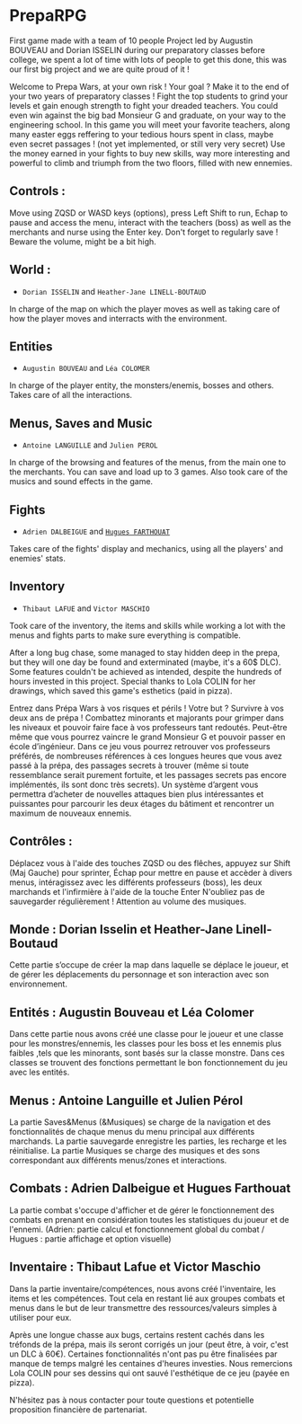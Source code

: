 # PrepaRPG
First game made with a team of 10 people
Project led by Augustin BOUVEAU and Dorian ISSELIN during our preparatory classes before college, we spent a lot of time with lots of people to get this done, this was our first big project and we are quite proud of it !

Welcome to Prepa Wars, at your own risk !
Your goal ? Make it to the end of your two years of preparatory classes ! Fight the top students to grind your levels et gain enough strength to fight your dreaded teachers. You could even win against the big bad Monsieur G and graduate, on your way to the engineering school.
In this game you will meet your favorite teachers, along many easter eggs reffering to your tedious hours spent in class, maybe even secret passages ! (not yet implemented, or still very very secret)
Use the money earned in your fights to buy new skills, way more interesting and powerful to climb and triumph from the two floors, filled with new ennemies.

## Controls :
Move using ZQSD or WASD keys (options), press Left Shift to run, Echap to pause and access the menu, interact with the teachers (boss) as well as the merchants and nurse using the Enter key.
Don't forget to regularly save !
Beware the volume, might be a bit high.

## World :
* `Dorian ISSELIN` and `Heather-Jane LINELL-BOUTAUD`

In charge of the map on which the player moves as well as taking care of how the player moves and interracts with the environment.

## Entities
* `Augustin BOUVEAU` and `Léa COLOMER`

In charge of the player entity, the monsters/enemis, bosses and others. Takes care of all the interactions.

## Menus, Saves and Music
* `Antoine LANGUILLE` and `Julien PEROL`

In charge of the browsing and features of the menus, from the main one to the merchants. You can save and load up to 3 games. 
Also took care of the musics and sound effects in the game.

## Fights
* `Adrien DALBEIGUE` and [`Hugues FARTHOUAT`](https://github.com/HuguesFARTH)

Takes care of the fights' display and mechanics, using all the players' and enemies' stats. 

## Inventory
* `Thibaut LAFUE` and `Victor MASCHIO`

Took care of the inventory, the items and skills while working a lot with the menus and fights parts to make sure everything is compatible.


After a long bug chase, some managed to stay hidden deep in the prepa, but they will one day be found and exterminated (maybe, it's a 60$ DLC).
Some features couldn't be achieved as intended, despite the hundreds of hours invested in this project.
Special thanks to Lola COLIN for her drawings, which saved this game's esthetics (paid in pizza).







Entrez dans Prépa Wars à vos risques et périls !
Votre but ? Survivre à vos deux ans de prépa ! Combattez minorants et majorants pour grimper dans les niveaux et pouvoir faire face à vos professeurs tant redoutés. Peut-être même que vous pourrez vaincre le grand Monsieur G et pouvoir passer en école d’ingénieur.
Dans ce jeu vous pourrez retrouver vos professeurs préférés, de nombreuses références à ces longues heures que vous avez passé à la prépa, des passages secrets à trouver (même si toute ressemblance serait purement fortuite, et les passages secrets pas encore implémentés, ils sont donc très secrets).
Un système d’argent vous permettra d’acheter de nouvelles attaques bien plus intéressantes et puissantes pour parcourir les deux étages du bâtiment et rencontrer un maximum de nouveaux ennemis.
 
## Contrôles : 
Déplacez vous à l'aide des touches ZQSD ou des flêches, appuyez sur Shift (Maj Gauche) pour sprinter, Échap pour mettre en pause et accèder à divers menus, intéragissez avec les différents professeurs (boss), les deux marchands et l'infirmière à l'aide de la touche Enter
N'oubliez pas de sauvegarder régulièrement !
Attention au volume des musiques.

## Monde : Dorian Isselin et Heather-Jane Linell-Boutaud
Cette partie s’occupe de créer la map dans laquelle se déplace le joueur, et de gérer les déplacements du personnage et son interaction avec son environnement.

 
## Entités : Augustin Bouveau et Léa Colomer
Dans cette partie nous avons créé une classe pour le joueur et une classe pour les monstres/ennemis, les classes pour les boss et les ennemis plus faibles ,tels que les minorants, sont basés sur la classe monstre. Dans ces classes se trouvent des fonctions permettant le bon fonctionnement du jeu avec les entités.

 
## Menus : Antoine Languille et Julien Pérol
La partie Saves&Menus (&Musiques) se charge de la navigation et des fonctionnalités de chaque menus du menu principal aux différents marchands. La partie sauvegarde enregistre les parties, les recharge et les réinitialise. La partie Musiques se charge des musiques et des sons correspondant aux différents menus/zones et interactions.
 
## Combats : Adrien Dalbeigue et Hugues Farthouat
La partie combat s'occupe d'afficher et de gérer le fonctionnement des combats en  prenant en considération toutes les statistiques du joueur et de l'ennemi. (Adrien: partie calcul et fonctionnement global du combat / Hugues : partie affichage et option visuelle) 

 
## Inventaire : Thibaut Lafue et Victor Maschio
Dans la partie inventaire/compétences, nous avons créé l'inventaire, les items et les compétences. Tout cela en restant lié aux groupes combats et menus dans le but de leur transmettre des ressources/valeurs simples à utiliser pour eux.


Après une longue chasse aux bugs, certains restent cachés dans les tréfonds de la prépa, mais ils seront corrigés un jour (peut être, à voir, c'est un DLC à 60€).
Certaines fonctionnalités n'ont pas pu être finalisées par manque de temps malgré les centaines d'heures investies.
Nous remercions Lola COLIN pour ses dessins qui ont sauvé l'esthétique de ce jeu (payée en pizza).

N'hésitez pas à nous contacter pour toute questions et potentielle proposition financière de partenariat.
